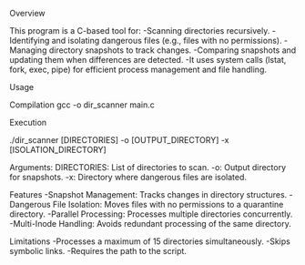 Overview

This program is a C-based tool for:
-Scanning directories recursively.
-Identifying and isolating dangerous files (e.g., files with no permissions).
-Managing directory snapshots to track changes.
-Comparing snapshots and updating them when differences are detected.
-It uses system calls (lstat, fork, exec, pipe) for efficient process management and file handling.

Usage

Compilation
gcc -o dir_scanner main.c

Execution

./dir_scanner [DIRECTORIES] -o [OUTPUT_DIRECTORY] -x [ISOLATION_DIRECTORY]

Arguments:
DIRECTORIES: List of directories to scan.
-o: Output directory for snapshots.
-x: Directory where dangerous files are isolated.

Features
-Snapshot Management: Tracks changes in directory structures.
-Dangerous File Isolation: Moves files with no permissions to a quarantine directory.
-Parallel Processing: Processes multiple directories concurrently.
-Multi-Inode Handling: Avoids redundant processing of the same directory.

Limitations
-Processes a maximum of 15 directories simultaneously.
-Skips symbolic links.
-Requires the path to the script.
